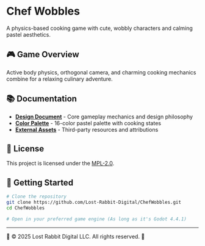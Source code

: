 # Chef Wobbles

A physics-based cooking game with cute, wobbly characters and calming pastel aesthetics.

## 🎮 Game Overview

Active body physics, orthogonal camera, and charming cooking mechanics combine for a relaxing culinary adventure.

## 📚 Documentation

- **[Design Document](design_document.md)** - Core gameplay mechanics and design philosophy
- **[Color Palette](palette.md)** - 16-color pastel palette with cooking states
- **[External Assets](external_assets.md)** - Third-party resources and attributions

## 📄 License

This project is licensed under the [MPL-2.0](LICENSE).

## 🚀 Getting Started

```bash
# Clone the repository
git clone https://github.com/Lost-Rabbit-Digital/ChefWobbles.git
cd ChefWobbles

# Open in your preferred game engine (As long as it's Godot 4.4.1)
```

---

🍳 © 2025 Lost Rabbit Digital LLC. All rights reserved. 🍳 
